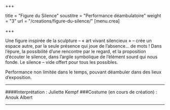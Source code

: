 +++

title = "Figure du Silence"
soustitre = "Performance déambulatoire"
weight = "3"
url = "/creations/figure-du-silence/"
[menu.crea]

+++

Une figure inspirée de la sculpture – « art vivant silencieux » – crée un espace autre, par la seule présence qui joue de l’absence… de mots ! Dans l’épure, la possibilité d’une rencontre par le regard, et la proposition d’écouter le silence, dans l’argile symbolique de l’élément sourd qui nous fonde. Le silence – vide offert pour tous les possibles. 

Performance non limitée dans le temps, pouvant déambuler dans des lieux d’exposition.

___
####Interprétation : Juliette Kempf
###Costume (en cours de création) : Anouk Albert
___